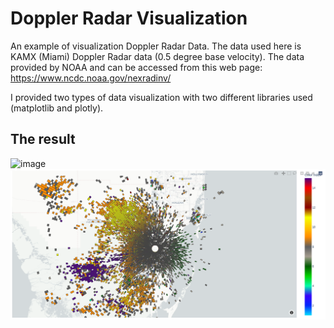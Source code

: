 # Doppler Radar Visualization
An example of visualization Doppler Radar Data. The data used here is KAMX (Miami) Doppler Radar data (0.5 degree base velocity). The data provided by NOAA and can be accessed from this web page: https://www.ncdc.noaa.gov/nexradinv/

I provided two types of data visualization with two different libraries used (matplotlib and plotly).

## The result
![image](https://user-images.githubusercontent.com/15853855/129655338-c1fb43d4-727f-4272-bcca-b4d3593a8b9f.png "matplotlib")
<br>
![alt text](img/out.png "plotly")